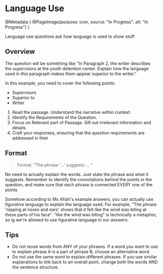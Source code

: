 # Language Use
@Metadata {
    @PageImage(purpose: icon, source: "In Progress", alt: "In Progress")
}

Language use questions ask how language is used to show stuff

## Overview

The question will be something like "In Paragraph 2, the writer describes the supervisors at the youth detention center. 
Explain how the language used in this paragraph makes them appear superior to the writer."

In this example, you need to cover the following points:
- Supervisors
- Superior to
- Writer

1. Read the passage. Understand the narrative within context.
2. Identify the Requirements of the Question.
3. Focus on Relevant part of Passage. Sift out irrelevant information and details.
4. Craft your responses, ensuring that the question requirements are addressed in their

## Format

> Format: "The phrase '...' suggests ... "

No need to actually explain the words. Just state the phrase and what it suggests. Remember to identify the connotations 
behind the points in the question, and make sure that each phrase is connected EVERY one of the points

Somehow according to Ms Afiah's example answers, you can actually use figurative language to explain the language used. 
For example, "The phrase 'nipping at noses and ears' shows that it felt like the wind was biting at these parts of his 
face". "like the wind was biting" is technically a metaphor, so ig we're allowed to use figurative language in our 
answers.

## Tips

- Do not reuse words from ANY of your phrases. If a word you want to use to explain phrase A is a part of phrase B, 
choose an alternative word.
- Do not use the same word to explain different phrases. If you use similar explanations to link back to an overall 
point, change both the words AND the sentence structure.
